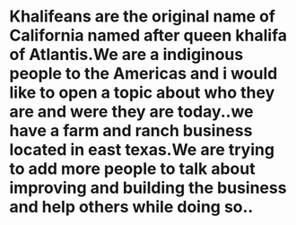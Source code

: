 # Khalifeans are the original name of California named after queen khalifa of Atlantis.We are a indiginous people to the Americas and i would like to open a topic about who they are and were they are today..we have a farm and ranch business located in east texas.We are trying to add more people to talk about improving and building the business and help others while doing so..
